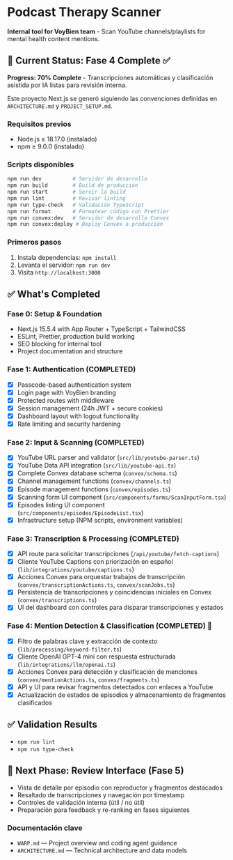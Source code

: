# Podcast Therapy Scanner

**Internal tool for VoyBien team** - Scan YouTube channels/playlists for mental health content mentions.

## 🚀 Current Status: Fase 4 Complete ✅

**Progress: 70% Complete** - Transcripciones automáticas y clasificación asistida por IA listas para revisión interna.

Este proyecto Next.js se generó siguiendo las convenciones definidas en `ARCHITECTURE.md` y `PROJECT_SETUP.md`.

### Requisitos previos
- Node.js ≥ 18.17.0 (instalado)
- npm ≥ 9.0.0 (instalado)

### Scripts disponibles

```bash
npm run dev          # Servidor de desarrollo
npm run build        # Build de producción
npm run start        # Servir la build
npm run lint         # Revisar linting
npm run type-check   # Validación TypeScript
npm run format       # Formatear código con Prettier
npm run convex:dev   # Servidor de desarrollo Convex
npm run convex:deploy # Deploy Convex a producción
```

### Primeros pasos
1. Instala dependencias: `npm install`
2. Levanta el servidor: `npm run dev`
3. Visita `http://localhost:3000`


## ✅ **What's Completed**

### **Fase 0: Setup & Foundation**
- Next.js 15.5.4 with App Router + TypeScript + TailwindCSS
- ESLint, Prettier, production build working
- SEO blocking for internal tool
- Project documentation and structure

### **Fase 1: Authentication (COMPLETED)** 
- [x] Passcode-based authentication system
- [x] Login page with VoyBien branding
- [x] Protected routes with middleware
- [x] Session management (24h JWT + secure cookies)
- [x] Dashboard layout with logout functionality
- [x] Rate limiting and security hardening

### **Fase 2: Input & Scanning (COMPLETED)**
- [x] YouTube URL parser and validator (`src/lib/youtube-parser.ts`)
- [x] YouTube Data API integration (`src/lib/youtube-api.ts`)
- [x] Complete Convex database schema (`convex/schema.ts`)
- [x] Channel management functions (`convex/channels.ts`)
- [x] Episode management functions (`convex/episodes.ts`)
- [x] Scanning form UI component (`src/components/forms/ScanInputForm.tsx`)
- [x] Episodes listing UI component (`src/components/episodes/EpisodeList.tsx`)
- [x] Infrastructure setup (NPM scripts, environment variables)

### **Fase 3: Transcription & Processing (COMPLETED)**
- [x] API route para solicitar transcripciones (`/api/youtube/fetch-captions`)
- [x] Cliente YouTube Captions con priorización en español (`lib/integrations/youtube/captions.ts`)
- [x] Acciones Convex para orquestar trabajos de transcripción (`convex/transcriptionActions.ts`, `convex/scanJobs.ts`)
- [x] Persistencia de transcripciones y coincidencias iniciales en Convex (`convex/transcriptions.ts`)
- [x] UI del dashboard con controles para disparar transcripciones y estados

### **Fase 4: Mention Detection & Classification (COMPLETED)** 🎉
- [x] Filtro de palabras clave y extracción de contexto (`lib/processing/keyword-filter.ts`)
- [x] Cliente OpenAI GPT-4 mini con respuesta estructurada (`lib/integrations/llm/openai.ts`)
- [x] Acciones Convex para detección y clasificación de menciones (`convex/mentionActions.ts`, `convex/fragments.ts`)
- [x] API y UI para revisar fragmentos detectados con enlaces a YouTube
- [x] Actualización de estados de episodios y almacenamiento de fragmentos clasificados

## ✅ **Validation Results**
- `npm run lint`
- `npm run type-check`

## 🚀 **Next Phase: Review Interface (Fase 5)**
- Vista de detalle por episodio con reproductor y fragmentos destacados
- Resaltado de transcripciones y navegación por timestamp
- Controles de validación interna (útil / no útil)
- Preparación para feedback y re-ranking en fases siguientes

### Documentación clave
- `WARP.md` — Project overview and coding agent guidance
- `ARCHITECTURE.md` — Technical architecture and data models
